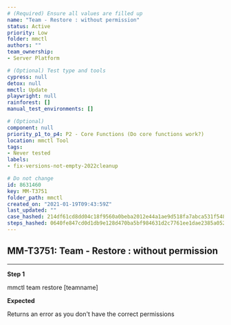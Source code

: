 ```yaml
---
# (Required) Ensure all values are filled up
name: "Team - Restore : without permission"
status: Active
priority: Low
folder: mmctl
authors: ""
team_ownership: 
- Server Platform

# (Optional) Test type and tools
cypress: null
detox: null
mmctl: Update
playwright: null
rainforest: []
manual_test_environments: []

# (Optional)
component: null
priority_p1_to_p4: P2 - Core Functions (Do core functions work?)
location: mmctl Tool
tags: 
- Never tested
labels: 
- fix-versions-not-empty-2022cleanup

# Do not change
id: 8631460
key: MM-T3751
folder_path: mmctl
created_on: "2021-01-19T09:43:59Z"
last_updated: ""
case_hashed: 214df61cd8dd04c18f9560a0beba2012e44a1ae9d518fa7abca531f5482e57d4ca18f7f1f30fc305887b9d108b56ca43
steps_hashed: 0640fe847cd0d1db9e128d470ba5bf984631d2c7761ee1dae2385a052ee3c3d7bc65a52a4cc522e3fba6d44e746b945e
---
```


## MM-T3751: Team - Restore : without permission

---

**Step 1**

mmctl team restore \[teamname]

**Expected**

Returns an error as you don't have the correct permissions
